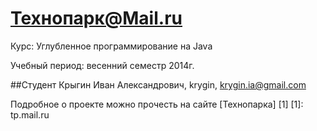 Технопарк@Mail.ru
============
Курс: Углубленное программирование на Java

Учебный период: весенний семестр 2014г.

##Студент
Крыгин Иван Александрович, krygin, krygin.ia@gmail.com

Подробное о проекте можно прочесть на сайте [Технопарка] [1]
[1]: tp.mail.ru
